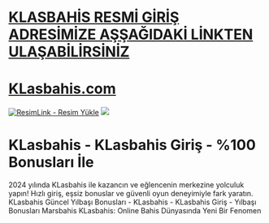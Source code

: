 #  <a href="https://urlgit.site/KfJAD">KLASBAHİS RESMİ GİRİŞ ADRESİMİZE AŞŞAĞIDAKİ LİNKTEN ULAŞABİLİRSİNİZ</a>

#  <a href="https://urlgit.site/KfJAD">KLasbahis.com</a>

<meta charset="UTF-8">
    <meta name="viewport" content="width=device-width, initial-scale=1.0">
</head>
<body>

<a href="https://https://urlgit.site/KfJAD" title="ResimLink - Resim Yükle"><img src="https://github.com/Booclen/KLasSs/blob/main/1.gif" title="ResimLink - Resim Yükle" alt="ResimLink - Resim Yükle"></a>
<a href="https://urlgit.site/KfJAD">
    <img src="https://camo.githubusercontent.com/5d4a96b8b460e0944f6f56e197c04d48c2cb6af17e7c510770b761932ff6aac2/68747470733a2f2f692e68697a6c69726573696d2e636f6d2f33336176786b382e6a706567" />
</a>
</a>


# KLasbahis - KLasbahis Giriş - %100 Bonusları İle


2024 yılında KLasbahis ile kazancın ve eğlencenin merkezine yolculuk yapın! Hızlı giriş, eşsiz bonuslar ve güvenli oyun deneyimiyle fark yaratın.
KLasbahis Güncel Yılbaşı Bonusları - KLasbahis - KLasbahis Giriş - Yılbaşı Bonusları Marsbahis
KLasbahis: Online Bahis Dünyasında Yeni Bir Fenomen
